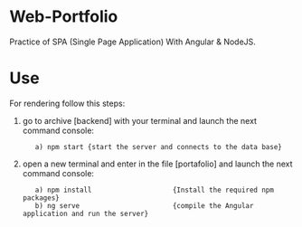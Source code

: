 # Web-Portfolio
Practice of SPA (Single Page Application) With Angular & NodeJS.

# Use

For rendering follow this steps:

1) go to archive [backend] with your terminal and launch the next command console:
            
          a) npm start {start the server and connects to the data base}

2) open a new terminal and enter in the file [portafolio] and launch the next command console:
          
          a) npm install                    {Install the required npm packages}
          b) ng serve                       {compile the Angular application and run the server}
